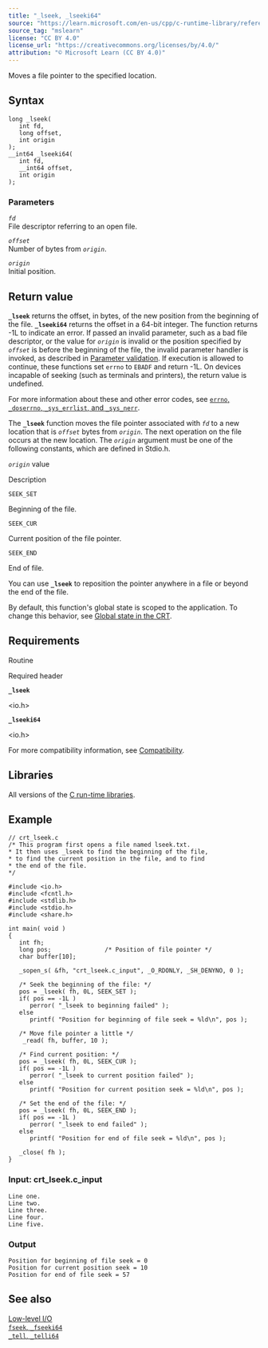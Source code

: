 ```yaml
---
title: "_lseek, _lseeki64"
source: "https://learn.microsoft.com/en-us/cpp/c-runtime-library/reference/lseek-lseeki64?view=msvc-170"
source_tag: "mslearn"
license: "CC BY 4.0"
license_url: "https://creativecommons.org/licenses/by/4.0/"
attribution: "© Microsoft Learn (CC BY 4.0)"
---
```

Moves a file pointer to the specified location.

## Syntax

```
long _lseek(
   int fd,
   long offset,
   int origin
);
__int64 _lseeki64(
   int fd,
   __int64 offset,
   int origin
);
```

### Parameters

_`fd`_  
File descriptor referring to an open file.

_`offset`_  
Number of bytes from _`origin`_.

_`origin`_  
Initial position.

## Return value

**`_lseek`** returns the offset, in bytes, of the new position from the beginning of the file. **`_lseeki64`** returns the offset in a 64-bit integer. The function returns -1L to indicate an error. If passed an invalid parameter, such as a bad file descriptor, or the value for _`origin`_ is invalid or the position specified by _`offset`_ is before the beginning of the file, the invalid parameter handler is invoked, as described in [Parameter validation](https://learn.microsoft.com/en-us/cpp/c-runtime-library/parameter-validation?view=msvc-170). If execution is allowed to continue, these functions set `errno` to `EBADF` and return -1L. On devices incapable of seeking (such as terminals and printers), the return value is undefined.

For more information about these and other error codes, see [`errno`, `_doserrno`, `_sys_errlist`, and `_sys_nerr`](https://learn.microsoft.com/en-us/cpp/c-runtime-library/errno-doserrno-sys-errlist-and-sys-nerr?view=msvc-170).

The **`_lseek`** function moves the file pointer associated with _`fd`_ to a new location that is _`offset`_ bytes from _`origin`_. The next operation on the file occurs at the new location. The _`origin`_ argument must be one of the following constants, which are defined in Stdio.h.

_`origin`_ value

Description

`SEEK_SET`

Beginning of the file.

`SEEK_CUR`

Current position of the file pointer.

`SEEK_END`

End of file.

You can use **`_lseek`** to reposition the pointer anywhere in a file or beyond the end of the file.

By default, this function's global state is scoped to the application. To change this behavior, see [Global state in the CRT](https://learn.microsoft.com/en-us/cpp/c-runtime-library/global-state?view=msvc-170).

## Requirements

Routine

Required header

**`_lseek`**

<io.h>

**`_lseeki64`**

<io.h>

For more compatibility information, see [Compatibility](https://learn.microsoft.com/en-us/cpp/c-runtime-library/compatibility?view=msvc-170).

## Libraries

All versions of the [C run-time libraries](https://learn.microsoft.com/en-us/cpp/c-runtime-library/crt-library-features?view=msvc-170).

## Example

```
// crt_lseek.c
/* This program first opens a file named lseek.txt.
* It then uses _lseek to find the beginning of the file,
* to find the current position in the file, and to find
* the end of the file.
*/

#include <io.h>
#include <fcntl.h>
#include <stdlib.h>
#include <stdio.h>
#include <share.h>

int main( void )
{
   int fh;
   long pos;               /* Position of file pointer */
   char buffer[10];

   _sopen_s( &fh, "crt_lseek.c_input", _O_RDONLY, _SH_DENYNO, 0 );

   /* Seek the beginning of the file: */
   pos = _lseek( fh, 0L, SEEK_SET );
   if( pos == -1L )
      perror( "_lseek to beginning failed" );
   else
      printf( "Position for beginning of file seek = %ld\n", pos );

   /* Move file pointer a little */
    _read( fh, buffer, 10 );

   /* Find current position: */
   pos = _lseek( fh, 0L, SEEK_CUR );
   if( pos == -1L )
      perror( "_lseek to current position failed" );
   else
      printf( "Position for current position seek = %ld\n", pos );

   /* Set the end of the file: */
   pos = _lseek( fh, 0L, SEEK_END );
   if( pos == -1L )
      perror( "_lseek to end failed" );
   else
      printf( "Position for end of file seek = %ld\n", pos );

   _close( fh );
}
```

### Input: crt\_lseek.c\_input

```
Line one.
Line two.
Line three.
Line four.
Line five.
```

### Output

```
Position for beginning of file seek = 0
Position for current position seek = 10
Position for end of file seek = 57
```

## See also

[Low-level I/O](https://learn.microsoft.com/en-us/cpp/c-runtime-library/low-level-i-o?view=msvc-170)  
[`fseek`, `_fseeki64`](https://learn.microsoft.com/en-us/cpp/c-runtime-library/reference/fseek-fseeki64?view=msvc-170)  
[`_tell`, `_telli64`](https://learn.microsoft.com/en-us/cpp/c-runtime-library/reference/tell-telli64?view=msvc-170)